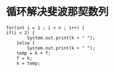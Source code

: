 # 循环解决斐波那契数列

    for(int i = 1 ; i < n ; i++) {
    if(i < 2) {
            System.out.print(k + " ");
        }else {
    	    System.out.print(k + " ");
        temp = k + f;
        f = k;
        k = temp;			
